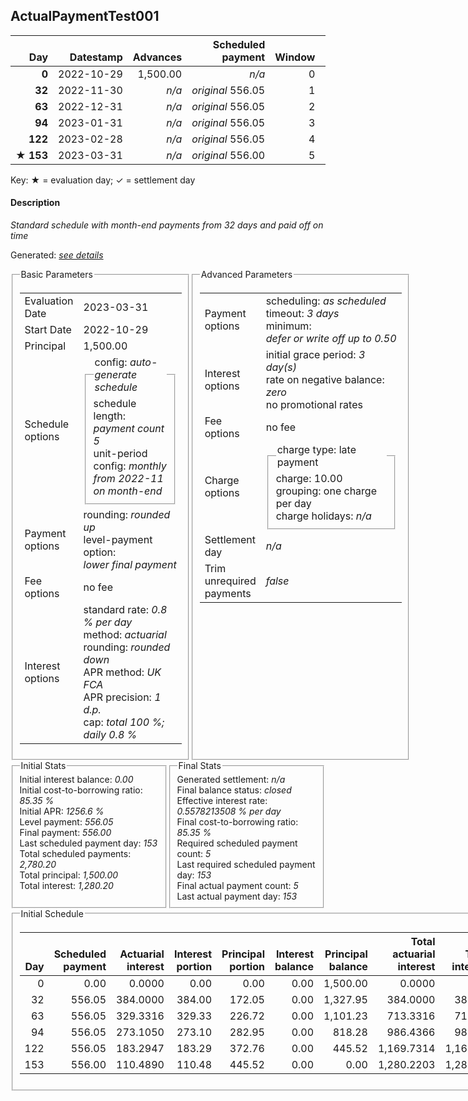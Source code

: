 <h2>ActualPaymentTest001</h2>
<table>
    <thead style="vertical-align: bottom;">
        <th class="ci00" style="text-align: right;">Day</th>
        <th class="ci01" style="text-align: right;">Datestamp</th>
        <th class="ci02" style="text-align: right;">Advances</th>
        <th class="ci03" style="text-align: right;">Scheduled payment</th>
        <th class="ci04" style="text-align: right;">Window</th>
        <th class="ci05" style="text-align: right;">Payment due</th>
        <th class="ci06" style="text-align: right;">Actual payments</th>
        <th class="ci07" style="text-align: right;">Paid by</th>
        <th class="ci08" style="text-align: right;">Net effect</th>
        <th class="ci09" style="text-align: right;">Payment status</th>
        <th class="ci10" style="text-align: right;">Balance status</th>
        <th class="ci11" style="text-align: right;">New charges</th>
        <th class="ci12" style="text-align: right;">Charges portion</th>
        <th class="ci13" style="text-align: right;">Actuarial interest</th>
        <th class="ci14" style="text-align: right;">New interest</th>
        <th class="ci15" style="text-align: right;">Interest portion</th>
        <th class="ci16" style="text-align: right;">Principal portion</th>
        <th class="ci17" style="text-align: right;">Charges balance</th>
        <th class="ci18" style="text-align: right;">Interest balance</th>
        <th class="ci19" style="text-align: right;">Principal balance</th>
        <th class="ci20" style="text-align: right;">Settlement figure</th>
    </thead>
    <tr style="text-align: right;">
        <td class="ci00"><b>0</b></td>
        <td class="ci01" style="white-space: nowrap;">2022-10-29</td>
        <td class="ci02">1,500.00</td>
        <td class="ci03" style="white-space: nowrap;"><i>n/a<i></td>
        <td class="ci04">0</td>
        <td class="ci05">0.00</td>
        <td class="ci06"><i>n/a</i></td>
        <td class="ci07"><i>n/a</i></td>
        <td class="ci08">0.00</td>
        <td class="ci09"><i>none&nbsp;scheduled</i></td>
        <td class="ci10">open</td>
        <td class="ci11"><i>n/a</i></td>
        <td class="ci12">0.00</td>
        <td class="ci13">0.0000</td>
        <td class="ci14">0.0000</td>
        <td class="ci15">0.00</td>
        <td class="ci16">0.00</td>
        <td class="ci17">0.00</td>
        <td class="ci18">0.0000</td>
        <td class="ci19">1,500.00</td>
        <td class="ci20">1,500.00</td>
    </tr>
    <tr style="text-align: right;">
        <td class="ci00"><b>32</b></td>
        <td class="ci01" style="white-space: nowrap;">2022-11-30</td>
        <td class="ci02"><i>n/a</i></td>
        <td class="ci03" style="white-space: nowrap;"><i>original</i> 556.05</td>
        <td class="ci04">1</td>
        <td class="ci05">556.05</td>
        <td class="ci06"><b>0</b>&nbsp;<i>confirmed</i>&nbsp;556.05</td>
        <td class="ci07"><b>32#0</b>&nbsp;556.05</td>
        <td class="ci08">556.05</td>
        <td class="ci09"><i>payment&nbsp;made</i></td>
        <td class="ci10">open</td>
        <td class="ci11"><i>n/a</i></td>
        <td class="ci12">0.00</td>
        <td class="ci13">384.0000</td>
        <td class="ci14">384.0000</td>
        <td class="ci15">384.00</td>
        <td class="ci16">172.05</td>
        <td class="ci17">0.00</td>
        <td class="ci18">0.0000</td>
        <td class="ci19">1,327.95</td>
        <td class="ci20">1,327.95</td>
    </tr>
    <tr style="text-align: right;">
        <td class="ci00"><b>63</b></td>
        <td class="ci01" style="white-space: nowrap;">2022-12-31</td>
        <td class="ci02"><i>n/a</i></td>
        <td class="ci03" style="white-space: nowrap;"><i>original</i> 556.05</td>
        <td class="ci04">2</td>
        <td class="ci05">556.05</td>
        <td class="ci06"><b>0</b>&nbsp;<i>confirmed</i>&nbsp;556.05</td>
        <td class="ci07"><b>63#0</b>&nbsp;556.05</td>
        <td class="ci08">556.05</td>
        <td class="ci09"><i>payment&nbsp;made</i></td>
        <td class="ci10">open</td>
        <td class="ci11"><i>n/a</i></td>
        <td class="ci12">0.00</td>
        <td class="ci13">329.3316</td>
        <td class="ci14">329.3316</td>
        <td class="ci15">329.33</td>
        <td class="ci16">226.72</td>
        <td class="ci17">0.00</td>
        <td class="ci18">0.0000</td>
        <td class="ci19">1,101.23</td>
        <td class="ci20">1,101.23</td>
    </tr>
    <tr style="text-align: right;">
        <td class="ci00"><b>94</b></td>
        <td class="ci01" style="white-space: nowrap;">2023-01-31</td>
        <td class="ci02"><i>n/a</i></td>
        <td class="ci03" style="white-space: nowrap;"><i>original</i> 556.05</td>
        <td class="ci04">3</td>
        <td class="ci05">556.05</td>
        <td class="ci06"><b>0</b>&nbsp;<i>confirmed</i>&nbsp;556.05</td>
        <td class="ci07"><b>94#0</b>&nbsp;556.05</td>
        <td class="ci08">556.05</td>
        <td class="ci09"><i>payment&nbsp;made</i></td>
        <td class="ci10">open</td>
        <td class="ci11"><i>n/a</i></td>
        <td class="ci12">0.00</td>
        <td class="ci13">273.1050</td>
        <td class="ci14">273.1050</td>
        <td class="ci15">273.10</td>
        <td class="ci16">282.95</td>
        <td class="ci17">0.00</td>
        <td class="ci18">0.0000</td>
        <td class="ci19">818.28</td>
        <td class="ci20">818.28</td>
    </tr>
    <tr style="text-align: right;">
        <td class="ci00"><b>122</b></td>
        <td class="ci01" style="white-space: nowrap;">2023-02-28</td>
        <td class="ci02"><i>n/a</i></td>
        <td class="ci03" style="white-space: nowrap;"><i>original</i> 556.05</td>
        <td class="ci04">4</td>
        <td class="ci05">556.05</td>
        <td class="ci06"><b>0</b>&nbsp;<i>confirmed</i>&nbsp;556.05</td>
        <td class="ci07"><b>122#0</b>&nbsp;556.05</td>
        <td class="ci08">556.05</td>
        <td class="ci09"><i>payment&nbsp;made</i></td>
        <td class="ci10">open</td>
        <td class="ci11"><i>n/a</i></td>
        <td class="ci12">0.00</td>
        <td class="ci13">183.2947</td>
        <td class="ci14">183.2947</td>
        <td class="ci15">183.29</td>
        <td class="ci16">372.76</td>
        <td class="ci17">0.00</td>
        <td class="ci18">0.0000</td>
        <td class="ci19">445.52</td>
        <td class="ci20">445.52</td>
    </tr>
    <tr style="text-align: right;">
        <td class="ci00">&#x2605;&nbsp;<b>153</b></td>
        <td class="ci01" style="white-space: nowrap;">2023-03-31</td>
        <td class="ci02"><i>n/a</i></td>
        <td class="ci03" style="white-space: nowrap;"><i>original</i> 556.00</td>
        <td class="ci04">5</td>
        <td class="ci05">556.00</td>
        <td class="ci06"><b>0</b>&nbsp;<i>confirmed</i>&nbsp;556.00</td>
        <td class="ci07"><b>153#0</b>&nbsp;556.00</td>
        <td class="ci08">556.00</td>
        <td class="ci09"><i>payment&nbsp;made</i></td>
        <td class="ci10">closed</td>
        <td class="ci11"><i>n/a</i></td>
        <td class="ci12">0.00</td>
        <td class="ci13">110.4890</td>
        <td class="ci14">110.4890</td>
        <td class="ci15">110.48</td>
        <td class="ci16">445.52</td>
        <td class="ci17">0.00</td>
        <td class="ci18">0.0000</td>
        <td class="ci19">0.00</td>
        <td class="ci20">0.00</td>
    </tr>
</table><p>Key: &#x2605; = evaluation day; &#x2713; = settlement day</p>
<h4>Description</h4>
<p><i>Standard schedule with month-end payments from 32 days and paid off on time</i></p>
<p>Generated: <i><a href="../GeneratedDate.html">see details</a></i></p>
<div style="display:flex;">

<fieldset style="flex: 1; display: flex; flex-direction: column;"><legend>Basic Parameters</legend>
<table>
    <tr>
        <td>Evaluation Date</td>
        <td>2023-03-31</td>
    </tr>
    <tr>
        <td>Start Date</td>
        <td>2022-10-29</td>
    </tr>
    <tr>
        <td>Principal</td>
        <td>1,500.00</td>
    </tr>
    <tr>
        <td>Schedule options</td>
        <td>
            <fieldset>
                <legend>config: <i>auto-generate schedule</i></legend>
                <div>schedule length: <i><i>payment count</i> 5</i></div>
                <div>unit-period config: <i>monthly from 2022-11 on month-end</i></div>
            </fieldset>
        </td>
    </tr>
    <tr>
        <td>Payment options</td>
        <td>
            <div>
                <div>rounding: <i>rounded up</i></div>
                <div>level-payment option: <i>lower&nbsp;final&nbsp;payment</i></div>
            </div>
        </td>
    </tr>
    <tr>
        <td>Fee options</td>
        <td>no fee
        </td>
    </tr>
    <tr>
        <td>Interest options</td>
        <td>
            <div>
                <div>standard rate: <i>0.8 % per day</i></div>
                <div>method: <i>actuarial</i></div>
                <div>rounding: <i>rounded down</i></div>
                <div>APR method: <i>UK FCA</i></div>
                <div>APR precision: <i>1 d.p.</i></div>
                <div>cap: <i>total 100 %; daily 0.8 %</div>
            </div>
        </td>
    </tr>
</table></fieldset>

<fieldset style="flex: 1; display: flex; flex-direction: column;"><legend>Advanced Parameters</legend>
<table>
    <tr>
        <td>Payment options</td>
        <td>
                <div>
                    <div>scheduling: <i>as scheduled</i></div>
                    <div>timeout: <i>3 days</i></div>
                    <div>minimum: <i>defer&nbsp;or&nbsp;write&nbsp;off&nbsp;up&nbsp;to&nbsp;0.50</i></div>
                </div>
        </td>
    </tr>
    <tr>
        <td>Interest options</td>
        <td>
            <div>
                <div>initial grace period: <i>3 day(s)</i></div>
                <div>rate on negative balance: <i>zero</i></div>
                <div>no promotional rates</div>
            </div>
        </td>
    </tr>
    <tr>
        <td>Fee options</td>
        <td>no fee
        </td>
    </tr>
    <tr>
        <td>Charge options</td>
        <td>
            <div>
                <fieldset><legend>charge type: late payment</legend><div><div>charge: 10.00</div><div>grouping: one charge per day</div><div>charge holidays: <i>n/a</i></div></div></fieldset>
            </div>
        </td>
    </tr>
    <tr>
        <td>Settlement day</td><td><i><i>n/a</i></i></td>
    </tr>
    <tr>
        <td>Trim unrequired payments</td><td><i>false</i></td>
    </tr>
</table></fieldset>
</div>
<div style="display:flex;">


<fieldset style="flex: 1; display: flex; flex-direction: column;"><legend>Initial Stats</legend>
<div>
    <div>Initial interest balance: <i>0.00</i></div>
    <div>Initial cost-to-borrowing ratio: <i>85.35 %</i></div>
    <div>Initial APR: <i>1256.6 %</i></div>
    <div>Level payment: <i>556.05</i></div>
    <div>Final payment: <i>556.00</i></div>
    <div>Last scheduled payment day: <i>153</i></div>
    <div>Total scheduled payments: <i>2,780.20</i></div>
    <div>Total principal: <i>1,500.00</i></div>
    <div>Total interest: <i>1,280.20</i></div>
</div></fieldset>

<fieldset style="flex: 1; display: flex; flex-direction: column;"><legend>Final Stats</legend>
<div>
    <div>Generated settlement: <i><i>n/a</i></i></div>
    <div>Final balance status: <i>closed</i></div>
    <div>Effective interest rate: <i>0.5578213508 % per day</i></div>
    <div>Final cost-to-borrowing ratio: <i>85.35 %</i></div>
    <div>Required scheduled payment count: <i>5</i></div>
    <div>Last required scheduled payment day: <i>153</i></div>
    <div>Final actual payment count: <i>5</i></div>
    <div>Last actual payment day: <i>153</i></div>
</div>
</fieldset>
</div>
<fieldset><legend>Initial Schedule</legend>
<table>
    <thead style="vertical-align: bottom;">
        <th style="text-align: right;">Day</th>
        <th style="text-align: right;">Scheduled payment</th>
        <th style="text-align: right;">Actuarial interest</th>
        <th style="text-align: right;">Interest portion</th>
        <th style="text-align: right;">Principal portion</th>
        <th style="text-align: right;">Interest balance</th>
        <th style="text-align: right;">Principal balance</th>
        <th style="text-align: right;">Total actuarial interest</th>
        <th style="text-align: right;">Total interest</th>
        <th style="text-align: right;">Total principal</th>
    </thead>
    <tr style="text-align: right;">
        <td class="ci00">0</td>
        <td class="ci01" style="white-space: nowrap;">0.00</td>
        <td class="ci02">0.0000</td>
        <td class="ci03">0.00</td>
        <td class="ci04">0.00</td>
        <td class="ci05">0.00</td>
        <td class="ci06">1,500.00</td>
        <td class="ci07">0.0000</td>
        <td class="ci08">0.00</td>
        <td class="ci09">0.00</td>
    </tr>
    <tr style="text-align: right;">
        <td class="ci00">32</td>
        <td class="ci01" style="white-space: nowrap;">556.05</td>
        <td class="ci02">384.0000</td>
        <td class="ci03">384.00</td>
        <td class="ci04">172.05</td>
        <td class="ci05">0.00</td>
        <td class="ci06">1,327.95</td>
        <td class="ci07">384.0000</td>
        <td class="ci08">384.00</td>
        <td class="ci09">172.05</td>
    </tr>
    <tr style="text-align: right;">
        <td class="ci00">63</td>
        <td class="ci01" style="white-space: nowrap;">556.05</td>
        <td class="ci02">329.3316</td>
        <td class="ci03">329.33</td>
        <td class="ci04">226.72</td>
        <td class="ci05">0.00</td>
        <td class="ci06">1,101.23</td>
        <td class="ci07">713.3316</td>
        <td class="ci08">713.33</td>
        <td class="ci09">398.77</td>
    </tr>
    <tr style="text-align: right;">
        <td class="ci00">94</td>
        <td class="ci01" style="white-space: nowrap;">556.05</td>
        <td class="ci02">273.1050</td>
        <td class="ci03">273.10</td>
        <td class="ci04">282.95</td>
        <td class="ci05">0.00</td>
        <td class="ci06">818.28</td>
        <td class="ci07">986.4366</td>
        <td class="ci08">986.43</td>
        <td class="ci09">681.72</td>
    </tr>
    <tr style="text-align: right;">
        <td class="ci00">122</td>
        <td class="ci01" style="white-space: nowrap;">556.05</td>
        <td class="ci02">183.2947</td>
        <td class="ci03">183.29</td>
        <td class="ci04">372.76</td>
        <td class="ci05">0.00</td>
        <td class="ci06">445.52</td>
        <td class="ci07">1,169.7314</td>
        <td class="ci08">1,169.72</td>
        <td class="ci09">1,054.48</td>
    </tr>
    <tr style="text-align: right;">
        <td class="ci00">153</td>
        <td class="ci01" style="white-space: nowrap;">556.00</td>
        <td class="ci02">110.4890</td>
        <td class="ci03">110.48</td>
        <td class="ci04">445.52</td>
        <td class="ci05">0.00</td>
        <td class="ci06">0.00</td>
        <td class="ci07">1,280.2203</td>
        <td class="ci08">1,280.20</td>
        <td class="ci09">1,500.00</td>
    </tr>
</table></fieldset>

